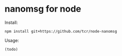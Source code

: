 # nanomsg for node

Install:

```
npm install git+https://github.com/tcr/node-nanomsg
```

Usage:

```
(todo)
```